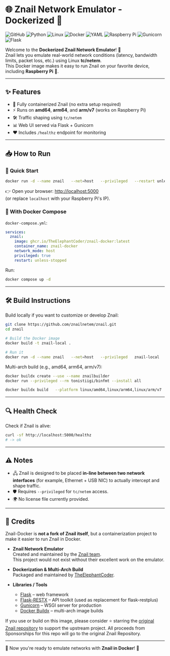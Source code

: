 # 🌐 Znail Network Emulator - Dockerized 🚀

![GitHub](https://img.shields.io/badge/github-%23121011.svg?style=for-the-badge&logo=github&logoColor=white) ![Python](https://img.shields.io/badge/python-3670A0?style=for-the-badge&logo=python&logoColor=ffdd54) ![Linux](https://img.shields.io/badge/Linux-FCC624?style=for-the-badge&logo=linux&logoColor=black) ![Docker](https://img.shields.io/badge/docker-%230db7ed.svg?style=for-the-badge&logo=docker&logoColor=white) ![YAML](https://img.shields.io/badge/yaml-%23ffffff.svg?style=for-the-badge&logo=yaml&logoColor=151515) ![Raspberry Pi](https://img.shields.io/badge/-Raspberry_Pi-C51A4A?style=for-the-badge&logo=Raspberry-Pi) ![Gunicorn](https://img.shields.io/badge/gunicorn-%298729.svg?style=for-the-badge&logo=gunicorn&logoColor=white) ![Flask](https://img.shields.io/badge/flask-%23000.svg?style=for-the-badge&logo=flask&logoColor=white)





Welcome to the **Dockerized Znail Network Emulator**! 🎉\
Znail lets you emulate real-world network conditions (latency, bandwidth
limits, packet loss, etc.) using Linux **tc/netem**.\
This Docker image makes it easy to run Znail on your favorite device,
including **Raspberry Pi** 🥧.

------------------------------------------------------------------------

## ✨ Features

-   🐳 Fully containerized Znail (no extra setup required)
-   ⚡ Runs on **amd64**, **arm64**, and **arm/v7** (works on Raspberry
    Pi)
-   🛠️ Traffic shaping using `tc/netem`
-   📊 Web UI served via Flask + Gunicorn
-   ❤️ Includes `/healthz` endpoint for monitoring

------------------------------------------------------------------------

## 📥 How to Run

### 🔹 Quick Start

``` bash
docker run -d --name znail   --net=host   --privileged   --restart unless-stopped   ghcr.io/TheElephantCoder/znail-docker:latest
```

👉 Open your browser: <http://localhost:5000>\
(or replace `localhost` with your Raspberry Pi's IP).

### 🔹 With Docker Compose

`docker-compose.yml`:

``` yaml
services:
  znail:
    image: ghcr.io/TheElephantCoder/znail-docker:latest
    container_name: znail-docker
    network_mode: host
    privileged: true
    restart: unless-stopped
```

Run:

``` bash
docker compose up -d
```

---------------------------------

## 🛠️ Build Instructions

Build locally if you want to customize or develop Znail:

``` bash
git clone https://github.com/znailnetem/znail.git
cd znail

# Build the Docker image
docker build -t znail-local .

# Run it
docker run -d --name znail   --net=host   --privileged   znail-local
```

Multi-arch build (e.g., amd64, arm64, arm/v7):

``` bash
docker buildx create --use --name znailbuilder
docker run --privileged --rm tonistiigi/binfmt --install all

docker buildx build   --platform linux/amd64,linux/arm64,linux/arm/v7   -t ghcr.io/znailnetem/znail:latest   --push .
```

------------------------------------------------------------------------

## 🔍 Health Check

Check if Znail is alive:

``` bash
curl -sf http://localhost:5000/healthz
# -> ok
```

------------------------------------------------------------------------

## ⚠️ Notes

-   🖧 Znail is designed to be placed **in-line between two network
    interfaces** (for example, Ethernet + USB NIC) to actually intercept
    and shape traffic.
-   🛡️ Requires `--privileged` for `tc/netem` access.
-   🌍 No license file currently provided.

------------------------------------------------------------------------

## 🙏 Credits

Znail-Docker is **not a fork of Znail itself**, but a containerization project to make it easier to run Znail in Docker.

- **Znail Network Emulator**  
  Created and maintained by the [Znail team](https://github.com/znailnetem/znail).  
  This project would not exist without their excellent work on the emulator.

- **Dockerization & Multi-Arch Build**  
  Packaged and maintained by [TheElephantCoder](https://github.com/TheElephantCoder).

- **Libraries / Tools**  
  - [Flask](https://palletsprojects.com/p/flask/) – web framework  
  - [Flask-RESTX](https://github.com/python-restx/flask-restx) – API toolkit (used as replacement for flask-restplus)  
  - [Gunicorn](https://gunicorn.org/) – WSGI server for production  
  - [Docker Buildx](https://docs.docker.com/buildx/working-with-buildx/) – multi-arch image builds

If you use or build on this image, please consider ⭐ starring the [original Znail repository](https://github.com/znailnetem/znail) to support the upstream project. All proceeds from Sponsorships for this repo will go to the original Znail Repository.

------------------------------------------------------------------------

🎯 Now you're ready to emulate networks with **Znail in Docker**! 🎯
